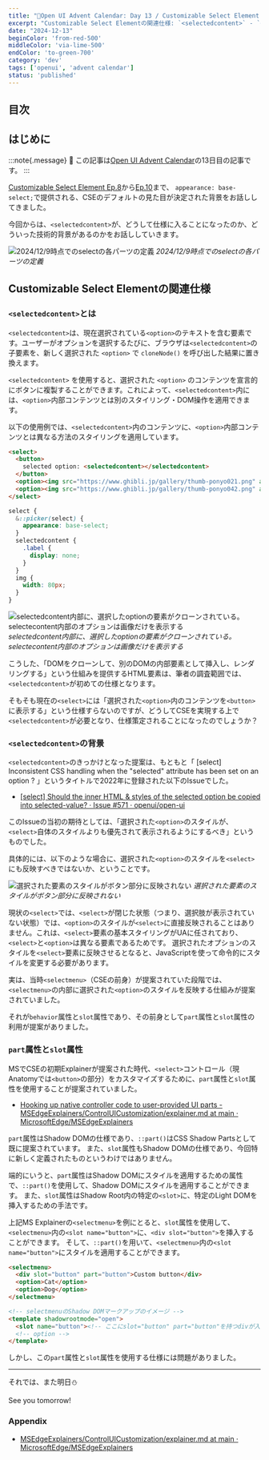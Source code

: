 ```yaml
---
title: "🎄Open UI Advent Calendar: Day 13 / Customizable Select Element Ep.11"
excerpt: "Customizable Select Elementの関連仕様: `<selectedcontent>` - `<selectedcontent>`提案のきっかけと、選択された`<option>`のvalueとスタイルを反映する初期の仕組みとして、`part`属性と`slot`属性について"
date: "2024-12-13"
beginColor: 'from-red-500'
middleColor: 'via-lime-500'
endColor: 'to-green-700'
category: 'dev'
tags: ['openui', 'advent calendar']
status: 'published'
---
```

## 目次

## はじめに

:::note{.message}
🎄 この記事は[Open UI Advent Calendar](https://adventar.org/calendars/10293)の13日目の記事です。
:::

[Customizable Select Element Ep.8](https://blog.sakupi01.com/dev/articles/2024-openui-advent-10)から[Ep.10](https://blog.sakupi01.com/dev/articles/2024-openui-advent-12)まで、 `appearance: base-select;`で提供される、CSEのデフォルトの見た目が決定された背景をお話ししてきました。

今回からは、`<selectedcontent>`が、どうして仕様に入ることになったのか、どういった技術的背景があるのかをお話ししていきます。

![2024/12/9時点でのselectの各パーツの定義](/select-anatomy.png)
*2024/12/9時点でのselectの各パーツの定義*

## Customizable Select Elementの関連仕様

### `<selectedcontent>`とは

`<selectedcontent>`は、現在選択されている`<option>`のテキストを含む要素です。ユーザーがオプションを選択するたびに、ブラウザは`<selectedcontent>`の子要素を、新しく選択された `<option>` で `cloneNode()` を呼び出した結果に置き換えます。

`<selectedcontent>` を使用すると、選択された `<option>` のコンテンツを宣言的にボタンに複製することができます。これによって、`<selectedcontent>`内には、`<option>`内部コンテンツとは別のスタイリング・DOM操作を適用できます。

以下の使用例では、`<selectedcontent>`内のコンテンツに、`<option>`内部コンテンツとは異なる方法のスタイリングを適用しています。

```html
<select>
  <button>
    selected option: <selectedcontent></selectedcontent>
  </button>
  <option><img src="https://www.ghibli.jp/gallery/thumb-ponyo021.png" alt="icon">Ponyo one</option>
  <option><img src="https://www.ghibli.jp/gallery/thumb-ponyo042.png" alt="icon">Ponyo two</option>
</select>
```

```css
select {
  &::picker(select) {
    appearance: base-select;
  }
  selectedcontent {
    .label {
      display: none;
    }
  }
  img {
    width: 80px;
  }
}
```

![selectedcontent内部に、選択したoptionの要素がクローンされている。selectecontent内部のオプションは画像だけを表示する](/selectedcontent.png)
*selectedcontent内部に、選択したoptionの要素がクローンされている。selectecontent内部のオプションは画像だけを表示する*

こうした、「DOMをクローンして、別のDOMの内部要素として挿入し、レンダリングする」という仕組みを提供するHTML要素は、筆者の調査範囲では、`<selectedcontent>`が初めての仕様となります。

そもそも現在の`<select>`には「選択された`<option>`内のコンテンツを`<button>`に表示する」という仕様すらないのですが、どうしてCSEを実現する上で`<selectedcontent>`が必要となり、仕様策定されることになったのでしょうか？

### `<selectedcontent>`の背景

`<selectedcontent>`のきっかけとなった提案は、もともと「 [select] Inconsistent CSS handling when the "selected" attribute has been set on an option ? 」というタイトルで2022年に登録された以下のIssueでした。

- [[select] Should the inner HTML & styles of the selected option be copied into selected-value? · Issue #571 · openui/open-ui](https://github.com/openui/open-ui/issues/571)

このIssueの当初の期待としては、「選択された`<option>`のスタイルが、`<select>`自体のスタイルよりも優先されて表示されるようにするべき」というものでした。

具体的には、以下のような場合に、選択された`<option>`のスタイルを`<select>`にも反映すべきではないか、ということです。

![選択された要素のスタイルがボタン部分に反映されない](/unstyled-selected-option.png)
*選択された要素のスタイルがボタン部分に反映されない*

現状の`<select>`では、`<select>`が閉じた状態（つまり、選択肢が表示されていない状態）では、`<option>`のスタイルが`<select>`に直接反映されることはありません。これは、`<select>`要素の基本スタイリングがUAに任されており、`<select>`と`<option>`は異なる要素であるためです。
選択されたオプションのスタイルを`<select>`要素に反映させるとなると、JavaScriptを使って命令的にスタイルを変更する必要があります。

実は、当時`<selectmenu>`（CSEの前身）が提案されていた段階では、`<selectmenu>`の内部に選択された`<option>`のスタイルを反映する仕組みが提案されていました。

それが`behavior`属性と`slot`属性であり、その前身として`part`属性と`slot`属性の利用が提案がありました。

### `part`属性と`slot`属性

MSでCSEの初期Explainerが提案された時代、`<select>`コントロール（現Anatomyでは`<button>`の部分）をカスタマイズするために、`part`属性と`slot`属性を使用することが提案されていました。

- [Hooking up native controller code to user-provided UI parts - MSEdgeExplainers/ControlUICustomization/explainer.md at main · MicrosoftEdge/MSEdgeExplainers](https://github.com/MicrosoftEdge/MSEdgeExplainers/blob/main/ControlUICustomization/explainer.md#hooking-up-native-controller-code-to-user-provided-ui-parts)

`part`属性はShadow DOMの仕様であり、`::part()`はCSS Shadow Partsとして既に提案されています。
また、`slot`属性もShadow DOMの仕様であり、今回特に新しく定義されたものというわけではありません。

端的にいうと、`part`属性はShadow DOMにスタイルを適用するための属性で、`::part()`を使用して、Shadow DOMにスタイルを適用することができます。
また、`slot`属性はShadow Root内の特定の`<slot>`に、特定のLight DOMを挿入するための手法です。

上記MS Explainerの`<selectmenu>`を例にとると、`slot`属性を使用して、`<selectmenu>`内の`<slot name="button">`に、`<div slot="button">`を挿入することができます。
そして、`::part()`を用いて、`<selectmenu>`内の`<slot name="button">`にスタイルを適用することができます。

```html
<selectmenu>
  <div slot="button" part="button">Custom button</div>
  <option>Cat</option>
  <option>Dog</option>
</selectmenu>

<!-- selectmenuのShadow DOMマークアップのイメージ -->
<template shadowrootmode="open">
  <slot name="button"><!-- ここにslot="button" part="button"を持つdivが入って、カスタマイズ可能なコントロールとして振る舞う --></slot>
  <!-- option -->
</template> 
```

しかし、この`part`属性と`slot`属性を使用する仕様には問題がありました。

***

それでは、また明日⛄

See you tomorrow!

### Appendix

- [MSEdgeExplainers/ControlUICustomization/explainer.md at main · MicrosoftEdge/MSEdgeExplainers](https://github.com/MicrosoftEdge/MSEdgeExplainers/blob/main/ControlUICustomization/explainer.md)
